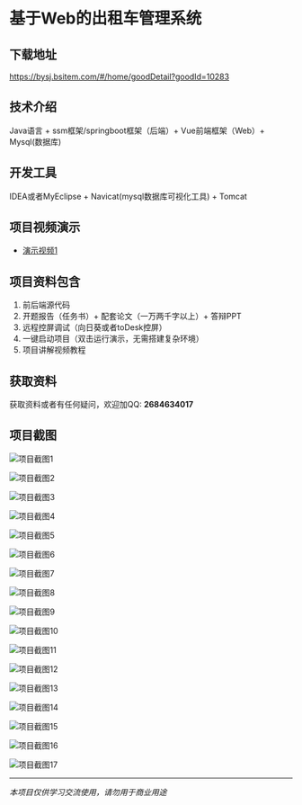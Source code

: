 # 基于Web的出租车管理系统

## 下载地址
https://bysj.bsitem.com/#/home/goodDetail?goodId=10283

## 技术介绍
Java语言 + ssm框架/springboot框架（后端）+ Vue前端框架（Web）+ Mysql(数据库)

## 开发工具
IDEA或者MyEclipse + Navicat(mysql数据库可视化工具) + Tomcat

## 项目视频演示
- [演示视频1](https://graduation-images.oss-cn-beijing.aliyuncs.com/videos/828%E5%A5%97ssm%E5%BD%95%E5%83%8F/10283_ssm126%E5%9F%BA%E4%BA%8EHTML5%E7%9A%84%E5%87%BA%E7%A7%9F%E8%BD%A6%E7%AE%A1%E7%90%86%E7%B3%BB%E7%BB%9F%E5%BD%95%E5%83%8F.mp4)

## 项目资料包含
1. 前后端源代码
2. 开题报告（任务书）+ 配套论文（一万两千字以上）+ 答辩PPT
3. 远程控屏调试（向日葵或者toDesk控屏）
4. 一键启动项目（双击运行演示，无需搭建复杂环境）
5. 项目讲解视频教程

## 获取资料
获取资料或者有任何疑问，欢迎加QQ: **2684634017**

## 项目截图
![项目截图1](https://graduation-images.oss-cn-beijing.aliyuncs.com/图片/10283/毕设论坛项目主图.jpg)

![项目截图2](https://graduation-images.oss-cn-beijing.aliyuncs.com/图片/10283/1.png)

![项目截图3](https://graduation-images.oss-cn-beijing.aliyuncs.com/图片/10283/2.png)

![项目截图4](https://graduation-images.oss-cn-beijing.aliyuncs.com/图片/10283/3.png)

![项目截图5](https://graduation-images.oss-cn-beijing.aliyuncs.com/图片/10283/4.png)

![项目截图6](https://graduation-images.oss-cn-beijing.aliyuncs.com/图片/10283/5.png)

![项目截图7](https://graduation-images.oss-cn-beijing.aliyuncs.com/图片/10283/6.png)

![项目截图8](https://graduation-images.oss-cn-beijing.aliyuncs.com/图片/10283/7.png)

![项目截图9](https://graduation-images.oss-cn-beijing.aliyuncs.com/图片/10283/8.png)

![项目截图10](https://graduation-images.oss-cn-beijing.aliyuncs.com/图片/10283/9.png)

![项目截图11](https://graduation-images.oss-cn-beijing.aliyuncs.com/图片/10283/10.png)

![项目截图12](https://graduation-images.oss-cn-beijing.aliyuncs.com/图片/10283/11.png)

![项目截图13](https://graduation-images.oss-cn-beijing.aliyuncs.com/图片/10283/12.png)

![项目截图14](https://graduation-images.oss-cn-beijing.aliyuncs.com/图片/10283/13.png)

![项目截图15](https://graduation-images.oss-cn-beijing.aliyuncs.com/图片/10283/14.png)

![项目截图16](https://graduation-images.oss-cn-beijing.aliyuncs.com/图片/10283/15.png)

![项目截图17](https://graduation-images.oss-cn-beijing.aliyuncs.com/图片/10283/16.png)

---
*本项目仅供学习交流使用，请勿用于商业用途*
